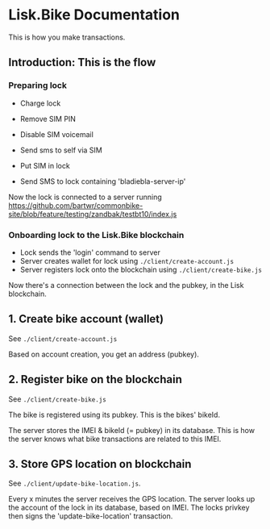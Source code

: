 # Lisk.Bike Documentation

This is how you make transactions.

## Introduction: This is the flow

### Preparing lock

- Charge lock

- Remove SIM PIN
- Disable SIM voicemail
- Send sms to self via SIM
- Put SIM in lock

- Send SMS to lock containing 'bladiebla-server-ip'

Now the lock is connected to a server running https://github.com/bartwr/commonbike-site/blob/feature/testing/zandbak/testbt10/index.js

### Onboarding lock to the Lisk.Bike blockchain

- Lock sends the 'login' command to server
- Server creates wallet for lock using `./client/create-account.js`
- Server registers lock onto the blockchain using `./client/create-bike.js`

Now there's a connection between the lock and the pubkey, in the Lisk blockchain.

## 1. Create bike account (wallet)

See `./client/create-account.js`

Based on account creation, you get an address (pubkey).

## 2. Register bike on the blockchain

See `./client/create-bike.js`

The bike is registered using its pubkey. This is the bikes' bikeId.

The server stores the IMEI & bikeId (= pubkey) in its database.
This is how the server knows what bike transactions are related to this IMEI.

## 3. Store GPS location on blockchain

See `./client/update-bike-location.js`.

Every x minutes the server receives the GPS location.
The server looks up the account of the lock in its database, based on IMEI.
The locks privkey then signs the 'update-bike-location' transaction.

